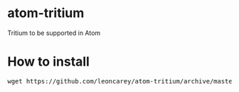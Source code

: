 # atom-tritium
Tritium to be supported in Atom


# How to install
<pre>wget https://github.com/leoncarey/atom-tritium/archive/master.zip; unzip master.zip; rm -R master.zip;</pre>
